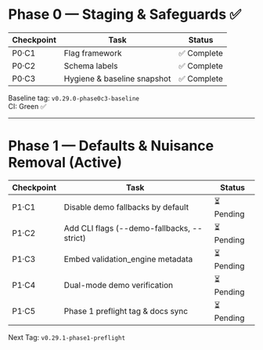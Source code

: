 # Phase 0 — Staging & Safeguards ✅

| Checkpoint | Task | Status |
|-------------|------|--------|
| P0·C1 | Flag framework | ✅ Complete |
| P0·C2 | Schema labels | ✅ Complete |
| P0·C3 | Hygiene & baseline snapshot | ✅ Complete |

Baseline tag: `v0.29.0-phase0c3-baseline`  
CI: Green ✅

---

# Phase 1 — Defaults & Nuisance Removal (Active)

| Checkpoint | Task | Status |
|-------------|------|--------|
| P1·C1 | Disable demo fallbacks by default | ⏳ Pending |
| P1·C2 | Add CLI flags (--demo-fallbacks, --strict) | ⏳ Pending |
| P1·C3 | Embed validation_engine metadata | ⏳ Pending |
| P1·C4 | Dual-mode demo verification | ⏳ Pending |
| P1·C5 | Phase 1 preflight tag & docs sync | ⏳ Pending |

Next Tag: `v0.29.1-phase1-preflight`
